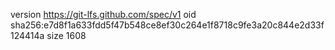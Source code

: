 version https://git-lfs.github.com/spec/v1
oid sha256:e7d8f1a633fdd5f47b548ce8ef30c264e1f8718c9fe3a20c844e2d33f124414a
size 1608
